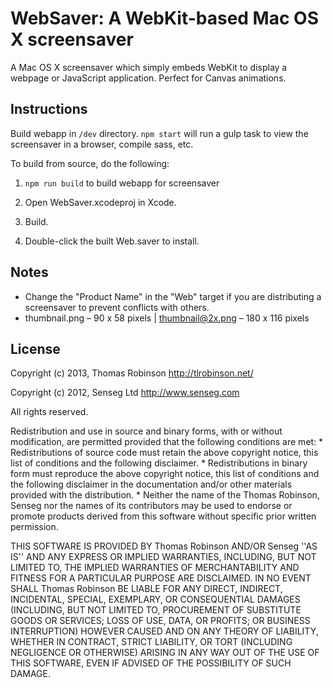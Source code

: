 WebSaver: A WebKit-based Mac OS X screensaver
=============================================

A Mac OS X screensaver which simply embeds WebKit to display a webpage or JavaScript application. Perfect for Canvas animations.

Instructions
------------

Build webapp in `/dev` directory. `npm start` will run a gulp task to view the screensaver in a browser, compile sass, etc.

To build from source, do the following:

1. `npm run build` to build webapp for screensaver

2. Open WebSaver.xcodeproj in Xcode.

3. Build.

4. Double-click the built Web.saver to install.

Notes
-----

* Change the "Product Name" in the "Web" target if you are distributing a screensaver to prevent conflicts with others.
* thumbnail.png – 90 x 58 pixels | thumbnail@2x.png – 180 x 116 pixels

License
-------

Copyright (c) 2013, Thomas Robinson <http://tlrobinson.net/>

Copyright (c) 2012, Senseg Ltd <http://www.senseg.com>

All rights reserved.

Redistribution and use in source and binary forms, with or without
modification, are permitted provided that the following conditions are met:
    * Redistributions of source code must retain the above copyright
      notice, this list of conditions and the following disclaimer.
    * Redistributions in binary form must reproduce the above copyright
      notice, this list of conditions and the following disclaimer in the
      documentation and/or other materials provided with the distribution.
    * Neither the name of the Thomas Robinson, Senseg nor the
      names of its contributors may be used to endorse or promote products
      derived from this software without specific prior written permission.

THIS SOFTWARE IS PROVIDED BY Thomas Robinson AND/OR Senseg ''AS IS'' AND ANY
EXPRESS OR IMPLIED WARRANTIES, INCLUDING, BUT NOT LIMITED TO, THE IMPLIED
WARRANTIES OF MERCHANTABILITY AND FITNESS FOR A PARTICULAR PURPOSE ARE
DISCLAIMED. IN NO EVENT SHALL Thomas Robinson BE LIABLE FOR ANY
DIRECT, INDIRECT, INCIDENTAL, SPECIAL, EXEMPLARY, OR CONSEQUENTIAL DAMAGES
(INCLUDING, BUT NOT LIMITED TO, PROCUREMENT OF SUBSTITUTE GOODS OR SERVICES;
LOSS OF USE, DATA, OR PROFITS; OR BUSINESS INTERRUPTION) HOWEVER CAUSED AND
ON ANY THEORY OF LIABILITY, WHETHER IN CONTRACT, STRICT LIABILITY, OR TORT
(INCLUDING NEGLIGENCE OR OTHERWISE) ARISING IN ANY WAY OUT OF THE USE OF THIS
SOFTWARE, EVEN IF ADVISED OF THE POSSIBILITY OF SUCH DAMAGE.
